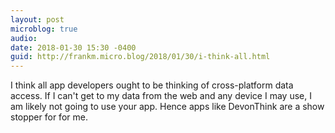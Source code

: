 ```yaml
---
layout: post
microblog: true
audio: 
date: 2018-01-30 15:30 -0400
guid: http://frankm.micro.blog/2018/01/30/i-think-all.html
---
```

I think all app developers ought to be thinking of cross-platform data access. If I can't get to my data from the web and any device I may use, I am likely not going to use your app. Hence apps like DevonThink are a show stopper for for me. 
